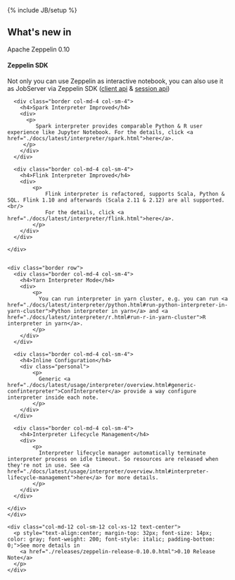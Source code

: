 <!--
Licensed under the Apache License, Version 2.0 (the "License");
you may not use this file except in compliance with the License.
You may obtain a copy of the License at

http://www.apache.org/licenses/LICENSE-2.0

Unless required by applicable law or agreed to in writing, software
distributed under the License is distributed on an "AS IS" BASIS,
WITHOUT WARRANTIES OR CONDITIONS OF ANY KIND, either express or implied.
See the License for the specific language governing permissions and
limitations under the License.
-->
{% include JB/setup %}

<div class="new">
  <div class="container">
    <h2>What's new in</h2>
    <span class="newZeppelin center-block">Apache Zeppelin 0.10</span>
    <div class="border row">
      <div class="border col-md-4 col-sm-4">
        <h4>Zeppelin SDK</h4>
        <div>
          <p>
            Not only you can use Zeppelin as interactive notebook, you can also use it as JobServer via Zeppelin SDK (<a href="./docs/latest/usage/zeppelin_sdk/client_api.html">client api</a> 
& <a href="./docs/latest/usage/zeppelin_sdk/session_api.html">session api</a>)
          </p>
        </div>
      </div>

      <div class="border col-md-4 col-sm-4">
        <h4>Spark Interpreter Improved</h4>
        <div>
          <p>
             Spark interpreter provides comparable Python & R user experience like Jupyter Notebook. For the details, click <a href="./docs/latest/interpreter/spark.html">here</a>.
         </p>
        </div>
      </div>

      <div class="border col-md-4 col-sm-4">
        <h4>Flink Interpreter Improved</h4>
        <div>
            <p>
                Flink interpreter is refactored, supports Scala, Python & SQL. Flink 1.10 and afterwards (Scala 2.11 & 2.12) are all supported. <br/>
                For the details, click <a href="./docs/latest/interpreter/flink.html">here</a>. 
            </p>
        </div>
      </div>

    </div>


    <div class="border row">
      <div class="border col-md-4 col-sm-4">
        <h4>Yarn Interpreter Mode</h4>
        <div>
            <p>
              You can run interpreter in yarn cluster, e.g. you can run <a href="./docs/latest/interpreter/python.html#run-python-interpreter-in-yarn-cluster">Python interpreter in yarn</a> and <a href="./docs/latest/interpreter/r.html#run-r-in-yarn-cluster">R interpreter in yarn</a>.
            </p>
        </div>
      </div>

      <div class="border col-md-4 col-sm-4">
        <h4>Inline Configuration</h4>
        <div class="personal">
            <p>
              Generic <a href="./docs/latest/usage/interpreter/overview.html#generic-confinterpreter">ConfInterpreter</a> provide a way configure interpreter inside each note.
            </p>
        </div>
      </div>

      <div class="border col-md-4 col-sm-4">
        <h4>Interpreter Lifecycle Management</h4>
        <div>
            <p>
              Interpreter lifecycle manager automatically terminate interpreter process on idle timeout. So resources are released when they're not in use. See <a href="./docs/latest/usage/interpreter/overview.html#interpreter-lifecycle-management">here</a> for more details.
            </p>
        </div>
      </div>

    </div>
    </div>

    <div class="col-md-12 col-sm-12 col-xs-12 text-center">
      <p style="text-align:center; margin-top: 32px; font-size: 14px; color: gray; font-weight: 200; font-style: italic; padding-bottom: 0;">See more details in 
        <a href="./releases/zeppelin-release-0.10.0.html">0.10 Release Note</a>
      </p>
    </div>

  </div>
</div>
